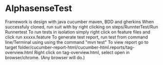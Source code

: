 # AlphasenseTest
Framework is design with java cucumber maven, BDD and gherkins 
When successfuly cloned, run suit with by right clicking on steps/RunnterTest/Run Runnertest
To run tests in isolation simply right click on feature files and click run xxxxx.feature
To generate test report, run test from command line/Terminal using using the command "mvn test"
To view report go to target folder/cucumber-report-html/cucumber-html.reports/tag-overview.html
Right click on tag-overview.html, select open in browser/chrome. (Any browser will do.)

